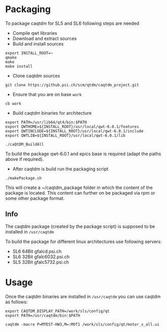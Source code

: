 # Packaging
To package caqtdm for SL5 and SL6 following steps are needed

 * Compile qwt libraries
  * Download and extract sources
  * Build and install sources

```
export INSTALL_ROOT=~
qmake
make
make install
```

 * Clone caqtdm sources

```
git clone https://github.psi.ch/scm/qtdm/caqtdm_project.git
```

 * Ensure that you are on base `work`

```
cb work
```

 * Build caqtdm binaries for architecture

```
export PATH=/usr/lib64/qt4/bin:$PATH
export QWTHOME=${INSTALL_ROOT}/usr/local/qwt-6.0.1/features
export QWTINCLUDE=${INSTALL_ROOT}/usr/local/qwt-6.0.1/include
export QWTLIB=${INSTALL_ROOT}/usr/local/qwt-6.0.1/lib

./caQtDM_BuildAll
```

To build the package qwt-6.0.1 and epics base is required (adapt the paths above if required).

 * After caqtdm is build run the packaging script

```
./makePackage.sh
```

This will create a ~/caqtdm_package folder in which the content of the package is located. This content
can further on be packaged via rpm or some other package format.

## Info
The caqtdm package (created by the package script) is supposed to be installed in `/usr/caqtdm`

To build the package for different linux architectures use following servers:

 * SL6 64Bit gfalcd.psi.ch
 * SL6 32Bit gfalc6032.psi.ch
 * SL5 32Bit gfalc5732.psi.ch

# Usage
Once the caqtdm binaries are installed in `/usr/caqtdm` you can use caqtdm as follows:

```
export CAQTDM_DISPLAY_PATH=/work/sls/config/qt
export PATH=/usr/caqtdm/bin:$PATH

caqtdm -macro P=MTEST-HW3,M=:MOT1 /work/sls/config/qt/motor_x_all.ui
```

